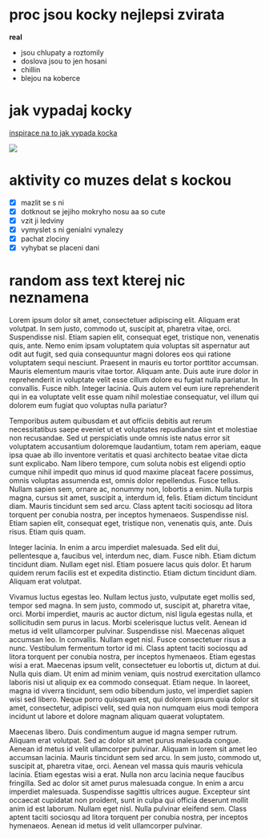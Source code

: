 # proc jsou kocky nejlepsi zvirata
**real**

- jsou chlupaty a roztomily
- doslova jsou to jen hosani
- chillin
- blejou na koberce

# jak vypadaj kocky

[inspirace na to jak vypada kocka](https://stock.adobe.com/cz/search?k=cat)

![](https://i.pinimg.com/736x/bd/d4/bf/bdd4bf8f53cefcb358a97e69b7c0db50.jpg)

# aktivity co muzes delat s kockou

- [x] mazlit se s ni
- [x] dotknout se jejiho mokryho nosu aa so cute
- [x] vzit ji ledviny
- [x] vymyslet s ni genialni vynalezy
- [x] pachat zlociny
- [x] vyhybat se placeni dani

# random ass text kterej nic neznamena

Lorem ipsum dolor sit amet, consectetuer adipiscing elit. Aliquam erat volutpat. In sem justo, commodo ut, suscipit at, pharetra vitae, orci. Suspendisse nisl. Etiam sapien elit, consequat eget, tristique non, venenatis quis, ante. Nemo enim ipsam voluptatem quia voluptas sit aspernatur aut odit aut fugit, sed quia consequuntur magni dolores eos qui ratione voluptatem sequi nesciunt. Praesent in mauris eu tortor porttitor accumsan. Mauris elementum mauris vitae tortor. Aliquam ante. Duis aute irure dolor in reprehenderit in voluptate velit esse cillum dolore eu fugiat nulla pariatur. In convallis. Fusce nibh. Integer lacinia. Quis autem vel eum iure reprehenderit qui in ea voluptate velit esse quam nihil molestiae consequatur, vel illum qui dolorem eum fugiat quo voluptas nulla pariatur?

Temporibus autem quibusdam et aut officiis debitis aut rerum necessitatibus saepe eveniet ut et voluptates repudiandae sint et molestiae non recusandae. Sed ut perspiciatis unde omnis iste natus error sit voluptatem accusantium doloremque laudantium, totam rem aperiam, eaque ipsa quae ab illo inventore veritatis et quasi architecto beatae vitae dicta sunt explicabo. Nam libero tempore, cum soluta nobis est eligendi optio cumque nihil impedit quo minus id quod maxime placeat facere possimus, omnis voluptas assumenda est, omnis dolor repellendus. Fusce tellus. Nullam sapien sem, ornare ac, nonummy non, lobortis a enim. Nulla turpis magna, cursus sit amet, suscipit a, interdum id, felis. Etiam dictum tincidunt diam. Mauris tincidunt sem sed arcu. Class aptent taciti sociosqu ad litora torquent per conubia nostra, per inceptos hymenaeos. Suspendisse nisl. Etiam sapien elit, consequat eget, tristique non, venenatis quis, ante. Duis risus. Etiam quis quam.

Integer lacinia. In enim a arcu imperdiet malesuada. Sed elit dui, pellentesque a, faucibus vel, interdum nec, diam. Fusce nibh. Etiam dictum tincidunt diam. Nullam eget nisl. Etiam posuere lacus quis dolor. Et harum quidem rerum facilis est et expedita distinctio. Etiam dictum tincidunt diam. Aliquam erat volutpat.

Vivamus luctus egestas leo. Nullam lectus justo, vulputate eget mollis sed, tempor sed magna. In sem justo, commodo ut, suscipit at, pharetra vitae, orci. Morbi imperdiet, mauris ac auctor dictum, nisl ligula egestas nulla, et sollicitudin sem purus in lacus. Morbi scelerisque luctus velit. Aenean id metus id velit ullamcorper pulvinar. Suspendisse nisl. Maecenas aliquet accumsan leo. In convallis. Nullam eget nisl. Fusce consectetuer risus a nunc. Vestibulum fermentum tortor id mi. Class aptent taciti sociosqu ad litora torquent per conubia nostra, per inceptos hymenaeos. Etiam egestas wisi a erat. Maecenas ipsum velit, consectetuer eu lobortis ut, dictum at dui. Nulla quis diam. Ut enim ad minim veniam, quis nostrud exercitation ullamco laboris nisi ut aliquip ex ea commodo consequat. Etiam neque. In laoreet, magna id viverra tincidunt, sem odio bibendum justo, vel imperdiet sapien wisi sed libero. Neque porro quisquam est, qui dolorem ipsum quia dolor sit amet, consectetur, adipisci velit, sed quia non numquam eius modi tempora incidunt ut labore et dolore magnam aliquam quaerat voluptatem.

Maecenas libero. Duis condimentum augue id magna semper rutrum. Aliquam erat volutpat. Sed ac dolor sit amet purus malesuada congue. Aenean id metus id velit ullamcorper pulvinar. Aliquam in lorem sit amet leo accumsan lacinia. Mauris tincidunt sem sed arcu. In sem justo, commodo ut, suscipit at, pharetra vitae, orci. Aenean vel massa quis mauris vehicula lacinia. Etiam egestas wisi a erat. Nulla non arcu lacinia neque faucibus fringilla. Sed ac dolor sit amet purus malesuada congue. In enim a arcu imperdiet malesuada. Suspendisse sagittis ultrices augue. Excepteur sint occaecat cupidatat non proident, sunt in culpa qui officia deserunt mollit anim id est laborum. Nullam eget nisl. Nulla pulvinar eleifend sem. Class aptent taciti sociosqu ad litora torquent per conubia nostra, per inceptos hymenaeos. Aenean id metus id velit ullamcorper pulvinar.


